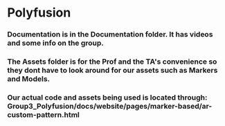 # Polyfusion

### Documentation is in the Documentation folder. It has videos and some info on the group.
### The Assets folder is for the Prof and the TA's convenience so they dont have to look around for our assets such as Markers and Models.
### Our actual code and assets being used is located through: Group3_Polyfusion/docs/website/pages/marker-based/ar-custom-pattern.html
